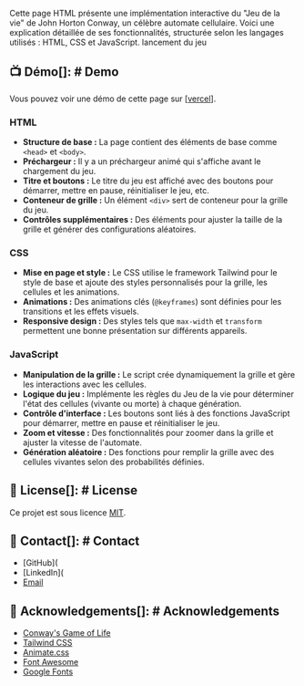 Cette page HTML présente une implémentation interactive du "Jeu de la vie" de John Horton Conway, un célèbre automate cellulaire. Voici une explication détaillée de ses fonctionnalités, structurée selon les langages utilisés : HTML, CSS et JavaScript.
lancement du jeu 
## 📺 Démo[]: # Demo
Vous pouvez voir une démo de cette page sur [[vercel](https://game-of-life-679z.vercel.app/)].

### HTML
- **Structure de base :** La page contient des éléments de base comme `<head>` et `<body>`.
- **Préchargeur :** Il y a un préchargeur animé qui s'affiche avant le chargement du jeu.
- **Titre et boutons :** Le titre du jeu est affiché avec des boutons pour démarrer, mettre en pause, réinitialiser le jeu, etc.
- **Conteneur de grille :** Un élément `<div>` sert de conteneur pour la grille du jeu.
- **Contrôles supplémentaires :** Des éléments pour ajuster la taille de la grille et générer des configurations aléatoires.

### CSS
- **Mise en page et style :** Le CSS utilise le framework Tailwind pour le style de base et ajoute des styles personnalisés pour la grille, les cellules et les animations.
- **Animations :** Des animations clés (`@keyframes`) sont définies pour les transitions et les effets visuels.
- **Responsive design :** Des styles tels que `max-width` et `transform` permettent une bonne présentation sur différents appareils.

### JavaScript
- **Manipulation de la grille :** Le script crée dynamiquement la grille et gère les interactions avec les cellules.
- **Logique du jeu :** Implémente les règles du Jeu de la vie pour déterminer l'état des cellules (vivante ou morte) à chaque génération.
- **Contrôle d'interface :** Les boutons sont liés à des fonctions JavaScript pour démarrer, mettre en pause et réinitialiser le jeu.
- **Zoom et vitesse :** Des fonctionnalités pour zoomer dans la grille et ajuster la vitesse de l'automate.
- **Génération aléatoire :** Des fonctions pour remplir la grille avec des cellules vivantes selon des probabilités définies.

## 📝 License[]: # License
Ce projet est sous licence [MIT](https://choosealicense.com/licenses/mit/).

## 📧 Contact[]: # Contact
- [GitHub](
- [LinkedIn](
- [Email](mailto:)

## 🙏 Acknowledgements[]: # Acknowledgements
- [Conway's Game of Life](https://en.wikipedia.org/wiki/Conway%27s_Game_of_Life)
- [Tailwind CSS](https://tailwindcss.com/)
- [Animate.css](https://animate.style/)
- [Font Awesome](https://fontawesome.com/)
- [Google Fonts](https://fonts.google.com/)

